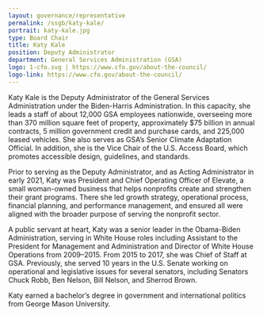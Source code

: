 ```yaml
---
layout: governance/representative
permalink: /ssgb/katy-kale/
portrait: katy-kale.jpg
type: Board Chair
title: Katy Kale
position: Deputy Administrator
department: General Services Administration (GSA)
logo: 1-cfo.svg | https://www.cfo.gov/about-the-council/
logo-link: https://www.cfo.gov/about-the-council/
---
```


Katy Kale is the Deputy Administrator of the General Services Administration under the Biden-Harris Administration.
In this capacity, she leads a staff of about 12,000 GSA employees nationwide, overseeing more than 370 million square feet of property, approximately $75 billion in annual contracts, 5 million government credit and purchase cards, and 225,000 leased vehicles. She also serves as GSA’s Senior Climate Adaptation Official. In addition, she is the Vice Chair of the U.S. Access Board, which promotes accessible design, guidelines, and standards.

Prior to serving as the Deputy Administrator, and as Acting Administrator in early 2021, Katy was President and Chief Operating Officer of Elevate, a small woman-owned business that helps nonprofits create and strengthen their grant programs. There she led growth strategy, operational process, financial planning, and performance management, and ensured all were aligned with the broader purpose of serving the nonprofit sector.

A public servant at heart, Katy was a senior leader in the Obama-Biden Administration, serving in White House roles including Assistant to the President for Management and Administration and Director of White House Operations from 2009–2015. From 2015 to 2017, she was Chief of Staff at GSA. Previously, she served 10 years in the U.S. Senate working on operational and legislative issues for several senators, including Senators Chuck Robb, Ben Nelson, Bill Nelson, and Sherrod Brown.

Katy earned a bachelor’s degree in government and international politics from George Mason University.